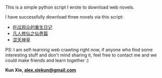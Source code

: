 This is a simple python script I wrote to download 
web novels.

I have successfully download three novels via this script:

  * [吃瓜观众的重生日记](https://www.boluoxs.com/biquge/35/35352/)
  * [凡人修仙之仙界篇](https://www.boluoxs.com/biquge/2/2000/)
  * [混天神皇](https://www.boluoxs.com/biquge/34/34631/)
   
   

PS:
I am self-learning web crawling right now,
if anyone who find some interesting stuff and don't mind sharing it, 
feel free to contact me and we could make friends and learn together :)

**Kun Xie, alex.xiekun@gmail.com**
